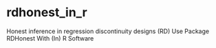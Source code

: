 # rdhonest_in_r
Honest inference in regression discontinuity designs (RD) Use Package RDHonest With (In) R Software
